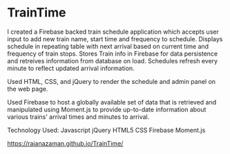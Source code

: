 # TrainTime

I created a Firebase backed train schedule application which accepts user input to add new train name, start time and frequency to schedule. Displays schedule in repeating table with next arrival based on current time and frequency of train stops. Stores Train info in Firebase for data persistence and retreives information from database on load. Schedules refresh every minute to reflect updated arrival information. 

Used HTML, CSS, and jQuery to render the schedule and admin panel on the web page.

Used Firebase to host a globally available set of data that is retrieved and manipulated using Moment.js 
to provide up-to-date information about various trains' arrival times and minutes to arrival.

Technology Used:
Javascript
jQuery
HTML5
CSS
Firebase
Moment.js

https://raianazaman.github.io/TrainTime/
